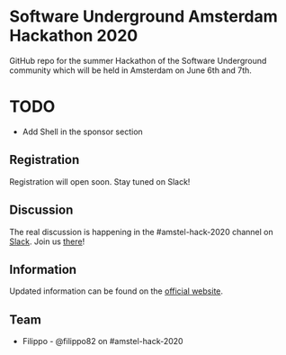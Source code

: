 # Software Underground Amsterdam Hackathon 2020
GitHub repo for the summer Hackathon of the Software Underground community
which will be held in Amsterdam on June 6th and 7th.

# TODO
* Add Shell in the sponsor section

## Registration
Registration will open soon. Stay tuned on Slack!

## Discussion
The real discussion is happening in the #amstel-hack-2020 channel on [Slack](https://softwareunderground.org/slack). Join us [there](https://softwareunderground.org/slack)!

## Information
Updated information can be found on the [official website](http://www.amstelhack2020.site/).

## Team
* Filippo - @filippo82 on #amstel-hack-2020
